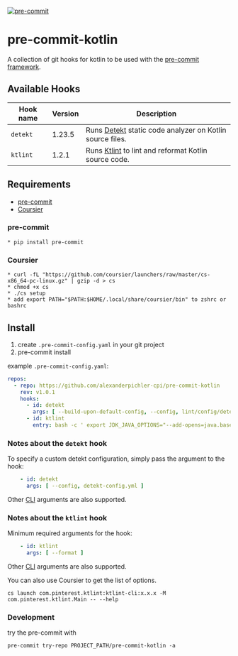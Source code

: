 [![pre-commit](https://img.shields.io/badge/pre--commit-enabled-brightgreen?logo=pre-commit&logoColor=white)](https://github.com/dustinsand/pre-commit-jvm)

pre-commit-kotlin
===============

A collection of git hooks for kotlin to be used with the [pre-commit framework](http://pre-commit.com).

## Available Hooks

| Hook name | Version | Description                                                                                  |
|-----------|---------|----------------------------------------------------------------------------------------------|
| `detekt`  | 1.23.5  | Runs [Detekt](https://detekt.github.io/detekt/) static code analyzer on Kotlin source files. |
| `ktlint`  | 1.2.1   | Runs [Ktlint](https://ktlint.github.io/) to lint and reformat Kotlin source code.            |

## Requirements

* [pre-commit](http://pre-commit.com)
* [Coursier](https://get-coursier.io/)

### pre-commit

    * pip install pre-commit

### Coursier

    * curl -fL "https://github.com/coursier/launchers/raw/master/cs-x86_64-pc-linux.gz" | gzip -d > cs
    * chmod +x cs
    * ./cs setup
    * add export PATH="$PATH:$HOME/.local/share/coursier/bin" to zshrc or bashrc

## Install

1. create `.pre-commit-config.yaml` in your git project
2. pre-commit install

example `.pre-commit-config.yaml`:

```yaml
repos:
  - repo: https://github.com/alexanderpichler-cpi/pre-commit-kotlin
    rev: v1.0.1
    hooks:
      - id: detekt
        args: [ --build-upon-default-config, --config, lint/config/detekt.yml ]
      - id: ktlint
        entry: bash -c ' export JDK_JAVA_OPTIONS="--add-opens=java.base/java.lang=ALL-UNNAMED" && ktlint --format  --editorconfig=lint/config/.editorconfig'
```

### Notes about the `detekt` hook

To specify a custom detekt configuration, simply pass the argument to the hook:

```yaml
    - id: detekt
      args: [ --config, detekt-config.yml ]
```

Other [CLI](https://arturbosch.github.io/detekt/cli.html) arguments are also supported.

### Notes about the `ktlint` hook

Minimum required arguments for the hook:

```yaml
    - id: ktlint
      args: [ --format ]
```

Other [CLI](https://ktlint.github.io/#getting-started) arguments are also supported.

You can also use Coursier to get the list of options.

```
cs launch com.pinterest.ktlint:ktlint-cli:x.x.x -M com.pinterest.ktlint.Main -- --help
```

### Development

try the pre-commit with
```
pre-commit try-repo PROJECT_PATH/pre-commit-kotlin -a  
```

